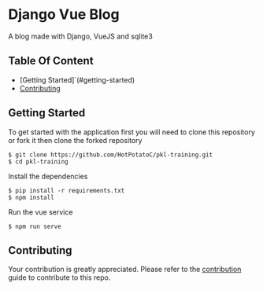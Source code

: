# Django Vue Blog

A blog made with Django, VueJS and sqlite3

## Table Of Content

- [Getting Started]`(#getting-started)
- [Contributing](#contributing)

## Getting Started

To get started with the application first you will need to clone this repository or fork it then clone the forked repository

```
$ git clone https://github.com/HotPotatoC/pkl-training.git
$ cd pkl-training
```

Install the dependencies

```
$ pip install -r requirements.txt
$ npm install
```

Run the vue service
```
$ npm run serve
```

## Contributing

Your contribution is greatly appreciated. Please refer to the [contribution](docs/CONTRIBUTING.md) guide to contribute to this repo.
